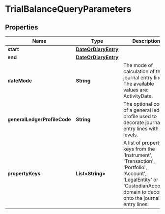 

# TrialBalanceQueryParameters


## Properties

Name | Type | Description | Notes
------------ | ------------- | ------------- | -------------
**start** | [**DateOrDiaryEntry**](DateOrDiaryEntry.md) |  |  [optional]
**end** | [**DateOrDiaryEntry**](DateOrDiaryEntry.md) |  |  [optional]
**dateMode** | **String** | The mode of calculation of the journal entry lines. The available values are: ActivityDate. |  [optional]
**generalLedgerProfileCode** | **String** | The optional code of a general ledger profile used to decorate journal entry lines with levels. |  [optional]
**propertyKeys** | **List&lt;String&gt;** | A list of property keys from the &#39;Instrument&#39;, &#39;Transaction&#39;, &#39;Portfolio&#39;, &#39;Account&#39;, &#39;LegalEntity&#39; or &#39;CustodianAccount&#39; domain to decorate onto the journal entry lines. |  [optional]



